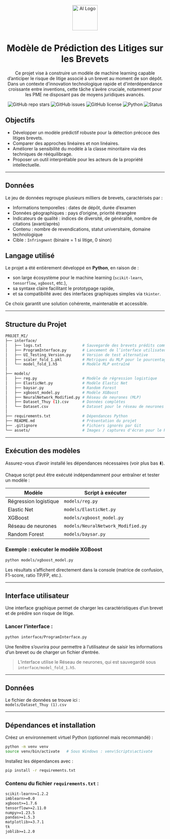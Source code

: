 <p align="center">
  <img src="https://img.icons8.com/ios-filled/100/000000/artificial-intelligence.png" alt="AI Logo" width="80"/>
</p>

<h1 align="center"> Modèle de Prédiction des Litiges sur les Brevets</h1>

<p align="center">
  Ce projet vise à construire un modèle de machine learning capable d’anticiper le risque de litige associé à un brevet au moment de son dépôt. Dans un contexte d’innovation technologique rapide et d’interdépendance croissante entre inventions, cette tâche s’avère cruciale, notamment pour les PME ne disposant pas de moyens juridiques avancés.
</p>

<p align="center">
  <img alt="GitHub repo stars" src="https://img.shields.io/github/stars/1drien/Projet-litige-des-brevets?style=social">
  <img alt="GitHub issues" src="https://img.shields.io/github/issues/1drien/Projet-litige-des-brevets">
  <img alt="GitHub license" src="https://img.shields.io/github/license/1drien/Projet-litige-des-brevets">
  <img alt="Python" src="https://img.shields.io/badge/Python-3.10-blue.svg">
  <img alt="Status" src="https://img.shields.io/badge/status-en%20cours-yellow">
</p>

## Objectifs

- Développer un modèle prédictif robuste pour la détection précoce des litiges brevets.
- Comparer des approches linéaires et non linéaires.
- Améliorer la sensibilité du modèle à la classe minoritaire via des techniques de rééquilibrage.
- Proposer un outil interprétable pour les acteurs de la propriété intellectuelle.

---

## Données

Le jeu de données regroupe plusieurs milliers de brevets, caractérisés par :

- Informations temporelles : dates de dépôt, durée d’examen
- Données géographiques : pays d’origine, priorité étrangère
- Indicateurs de qualité : indices de diversité, de généralité, nombre de citations (avant/après)
- Contenu : nombre de revendications, statut universitaire, domaine technologique
- Cible : `Infringment` (binaire = 1 si litige, 0 sinon)

## Langage utilisé

Le projet a été entièrement développé en **Python**, en raison de :

- son large écosystème pour le machine learning (`scikit-learn`, `tensorflow`, `xgboost`, etc.),
- sa syntaxe claire facilitant le prototypage rapide,
- et sa compatibilité avec des interfaces graphiques simples via `tkinter`.

Ce choix garantit une solution cohérente, maintenable et accessible.

---

## Structure du Projet

```bash
PROJET_MI/
├── interface/
│   ├── logs.txt                  # Sauvegarde des brevets prédits comme litigieux
│   ├── ProgramInterface.py       # Lancement de l’interface utilisateur
│   ├── UI_Testing_Version.py     # Version de test alternative
│   ├── scaler_fold_1.pkl         # Metriques du MLP pour le pourcentage
│   └── model_fold_1.h5           # Modèle MLP entraîné
│
├── models/
│   ├── reg.py                    # Modèle de régression logistique
│   ├── ElasticNet.py             # Modèle Elastic Net
│   ├── baysar.py                 # Random Forest
│   ├── xgboost_model.py          # Modèle XGBoost
│   ├── NeuralNetwork_Modified.py # Réseau de neurones (MLP)
│   ├── Dataset_Thuy (1).csv      # Données complètes
│   └── Dataset.csv               # Dataset pour le réseau de neurones
│
├── requirements.txt              # Dépendances Python
├── README.md                     # Présentation du projet
├── .gitignore                    # Fichiers ignorés par Git
└── assets/                       # Images / captures d'écran pour le README
```

---

## Exécution des modèles

Assurez-vous d’avoir installé les dépendances nécessaires (voir plus bas ⬇️).

Chaque script peut être exécuté indépendamment pour entraîner et tester un modèle :

| Modèle                | Script à exécuter                  |
| --------------------- | ---------------------------------- |
| Régression logistique | `models/reg.py`                    |
| Elastic Net           | `models/ElasticNet.py`             |
| XGBoost               | `models/xgboost_model.py`          |
| Réseau de neurones    | `models/NeuralNetwork_Modified.py` |
| Random Forest         | `models/baysar.py`                 |

### Exemple : exécuter le modèle XGBoost

```bash
python models/xgboost_model.py
```

Les résultats s’affichent directement dans la console (matrice de confusion, F1-score, ratio TP/FP, etc.).

---

## Interface utilisateur

Une interface graphique permet de charger les caractéristiques d’un brevet et de prédire son risque de litige.

### Lancer l’interface :

```bash
python interface/ProgramInterface.py
```

Une fenêtre s’ouvrira pour permettre à l’utilisateur de saisir les informations d’un brevet ou de charger un fichier d’entrée.

> L’interface utilise le Réseau de neurones, qui est sauvegardé sous `interface/model_fold_1.h5`.

---

## Données

Le fichier de données se trouve ici :  
`models/Dataset_Thuy (1).csv`

---

## Dépendances et installation

Créez un environnement virtuel Python (optionnel mais recommandé) :

```bash
python -m venv venv
source venv/bin/activate   # Sous Windows : venv\Scripts\activate
```

Installez les dépendances avec :

```bash
pip install -r requirements.txt
```

### Contenu du fichier `requirements.txt` :

```txt
scikit-learn>=1.2.2
imblearn>=0.0
xgboost>=1.7.6
tensorflow>=2.11.0
numpy>=1.23.5
pandas>=1.5.3
matplotlib>=3.7.1
tk
joblib>=1.2.0

```


